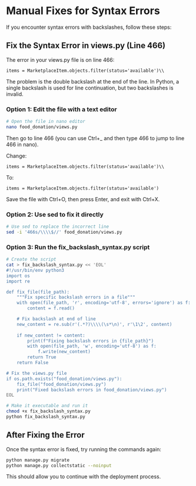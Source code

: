 # Manual Fixes for Syntax Errors

If you encounter syntax errors with backslashes, follow these steps:

## Fix the Syntax Error in views.py (Line 466)

The error in your views.py file is on line 466:
```
items = MarketplaceItem.objects.filter(status='available')\\
```

The problem is the double backslash at the end of the line. In Python, a single backslash is used for line continuation, but two backslashes is invalid.

### Option 1: Edit the file with a text editor

```bash
# Open the file in nano editor
nano food_donation/views.py
```

Then go to line 466 (you can use Ctrl+_ and then type 466 to jump to line 466 in nano).

Change:
```
items = MarketplaceItem.objects.filter(status='available')\\
```

To:
```
items = MarketplaceItem.objects.filter(status='available')
```

Save the file with Ctrl+O, then press Enter, and exit with Ctrl+X.

### Option 2: Use sed to fix it directly

```bash
# Use sed to replace the incorrect line
sed -i '466s/\\\\$//' food_donation/views.py
```

### Option 3: Run the fix_backslash_syntax.py script

```bash
# Create the script
cat > fix_backslash_syntax.py << 'EOL'
#!/usr/bin/env python3
import os
import re

def fix_file(file_path):
    """Fix specific backslash errors in a file"""
    with open(file_path, 'r', encoding='utf-8', errors='ignore') as f:
        content = f.read()

    # Fix backslash at end of line
    new_content = re.sub(r'(.*?)\\\\(\s*\n)', r'\1\2', content)
    
    if new_content != content:
        print(f"Fixing backslash errors in {file_path}")
        with open(file_path, 'w', encoding='utf-8') as f:
            f.write(new_content)
        return True
    return False

# Fix the views.py file
if os.path.exists("food_donation/views.py"):
    fix_file("food_donation/views.py")
    print("Fixed backslash errors in food_donation/views.py")
EOL

# Make it executable and run it
chmod +x fix_backslash_syntax.py
python fix_backslash_syntax.py
```

## After Fixing the Error

Once the syntax error is fixed, try running the commands again:

```bash
python manage.py migrate
python manage.py collectstatic --noinput
```

This should allow you to continue with the deployment process. 